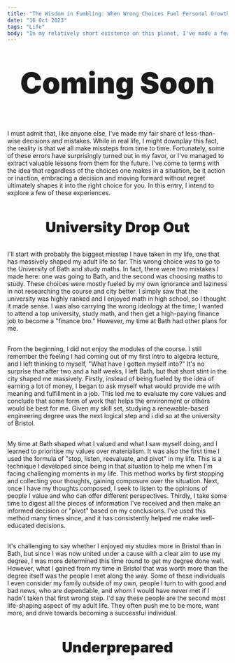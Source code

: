 ```yaml
---
title: "The Wisdom in Fumbling: When Wrong Choices Fuel Personal Growth"
date: "16 Oct 2023"
tags: "Life"
body: "In my relatively short existence on this planet, I've made a few decisions that turned out to be mistakes, but these missteps have significantly shaped my life and who I am as a person. It's often the choices that go wrong that fuel the most growth, and it has shown me that sometimes the wrong choice can be the right one in the end."
---
```


<div style="text-align:center">
<p style="margin-top: 50px; font-weight: 1000; font-size:50pt">Coming Soon</p>
</div>

<p style="margin-top: 30px">I must admit that, like anyone else, I've made my fair share of less-than-wise decisions and mistakes. While in real life, I might downplay this fact, the reality is that we all make missteps from time to time. Fortunately, some of these errors have surprisingly turned out in my favor, or I've managed to extract valuable lessons from them for the future. I've come to terms with the idea that regardless of the choices one makes in a situation, be it action or inaction, embracing a decision and moving forward without regret ultimately shapes it into the right choice for you. In this entry, I intend to explore a few of these experiences.</p>

<div style="text-align:center">
<p style="margin-top: 50px; font-weight: 1000; font-size:25pt">University Drop Out</p>
</div>

<p style="margin-top: 30px">I'll start with probably the biggest misstep I have taken in my life, one that has massively shaped my adult life so far. This wrong choice was to go to the University of Bath and study maths. In fact, there were two mistakes I made here: one was going to Bath, and the second was choosing maths to study. These choices were mostly fueled by my own ignorance and laziness in not researching the course and city better. I simply saw that the university was highly ranked and I enjoyed math in high school, so I thought it made sense. I was also carrying the wrong ideology at the time; I wanted to attend a top university, study math, and then get a high-paying finance job to become a "finance bro." However, my time at Bath had other plans for me.  </p>

<p style="margin-top: 30px">From the beginning, I did not enjoy the modules of the course. I still remember the feeling I had coming out of my first intro to algebra lecture, and I left thinking to myself, "What have I gotten myself into?" It's no surprise that after two and a half weeks, I left Bath, but that short stint in the city shaped me massively. Firstly, instead of being fueled by the idea of earning a lot of money, I began to ask myself what would provide me with meaning and fulfillment in a job. This led me to evaluate my core values and conclude that some form of work that helps the environment or others would be best for me. Given my skill set, studying a renewable-based engineering degree was the next logical step and i did so at the university of Bristol.</p>

<p style="margin-top: 30px">My time at Bath shaped what I valued and what I saw myself doing, and I learned to prioritise my values over materialism. It was also the first time I used the formula of "stop, listen, reevaluate, and pivot" in my life. This is a technique I developed since being in that situation to help me when I'm facing challenging moments in my life. This method works by first stopping and collecting your thoughts, gaining composure over the situation. Next, once I have my thoughts composed, I seek to listen to the opinions of people I value and who can offer different perspectives. Thirdly, I take some time to digest all the pieces of information I've received and then make an informed decision or "pivot" based on my conclusions. I've used this method many times since, and it has consistently helped me make well-educated decisions. </p>

<p style="margin-top: 30px">It's challenging to say whether I enjoyed my studies more in Bristol than in Bath, but since I was now united under a cause with a clear aim to use my degree, I was more determined this time round to get my degree done well. However, what I gained from my time in Bristol that was worth more than the degree itself was the people I met along the way. Some of these individuals I even consider my family outside of my own, people I turn to with good and bad news, who are dependable, and whom I would have never met if I hadn't taken that first wrong step. I'd say these people are the second most life-shaping aspect of my adult life. They often push me to be more, want more, and drive towards becoming a successful individual.</p>

<div style="text-align:center">
<p style="margin-top: 50px; font-weight: 1000; font-size:25pt">Underprepared</p>
</div>

<p style="margin-top: 30px"></p>

<p style="margin-top: 30px"></p>

<p style="margin-top: 30px"></p>
